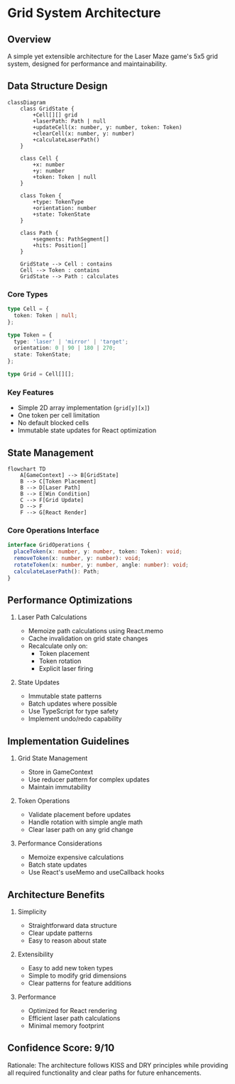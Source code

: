 # Grid System Architecture

## Overview
A simple yet extensible architecture for the Laser Maze game's 5x5 grid system, designed for performance and maintainability.

## Data Structure Design

```mermaid
classDiagram
    class GridState {
        +Cell[][] grid
        +laserPath: Path | null
        +updateCell(x: number, y: number, token: Token)
        +clearCell(x: number, y: number)
        +calculateLaserPath()
    }

    class Cell {
        +x: number
        +y: number
        +token: Token | null
    }

    class Token {
        +type: TokenType
        +orientation: number
        +state: TokenState
    }

    class Path {
        +segments: PathSegment[]
        +hits: Position[]
    }

    GridState --> Cell : contains
    Cell --> Token : contains
    GridState --> Path : calculates
```

### Core Types

```typescript
type Cell = {
  token: Token | null;
};

type Token = {
  type: 'laser' | 'mirror' | 'target';
  orientation: 0 | 90 | 180 | 270;
  state: TokenState;
};

type Grid = Cell[][];
```

### Key Features
- Simple 2D array implementation (`grid[y][x]`)
- One token per cell limitation
- No default blocked cells
- Immutable state updates for React optimization

## State Management

```mermaid
flowchart TD
    A[GameContext] --> B[GridState]
    B --> C[Token Placement]
    B --> D[Laser Path]
    B --> E[Win Condition]
    C --> F[Grid Update]
    D --> F
    F --> G[React Render]
```

### Core Operations Interface

```typescript
interface GridOperations {
  placeToken(x: number, y: number, token: Token): void;
  removeToken(x: number, y: number): void;
  rotateToken(x: number, y: number, angle: number): void;
  calculateLaserPath(): Path;
}
```

## Performance Optimizations

1. Laser Path Calculations
   - Memoize path calculations using React.memo
   - Cache invalidation on grid state changes
   - Recalculate only on:
     - Token placement
     - Token rotation
     - Explicit laser firing

2. State Updates
   - Immutable state patterns
   - Batch updates where possible
   - Use TypeScript for type safety
   - Implement undo/redo capability

## Implementation Guidelines

1. Grid State Management
   - Store in GameContext
   - Use reducer pattern for complex updates
   - Maintain immutability

2. Token Operations
   - Validate placement before updates
   - Handle rotation with simple angle math
   - Clear laser path on any grid change

3. Performance Considerations
   - Memoize expensive calculations
   - Batch state updates
   - Use React's useMemo and useCallback hooks

## Architecture Benefits

1. Simplicity
   - Straightforward data structure
   - Clear update patterns
   - Easy to reason about state

2. Extensibility
   - Easy to add new token types
   - Simple to modify grid dimensions
   - Clear patterns for feature additions

3. Performance
   - Optimized for React rendering
   - Efficient laser path calculations
   - Minimal memory footprint

## Confidence Score: 9/10
Rationale: The architecture follows KISS and DRY principles while providing all required functionality and clear paths for future enhancements.